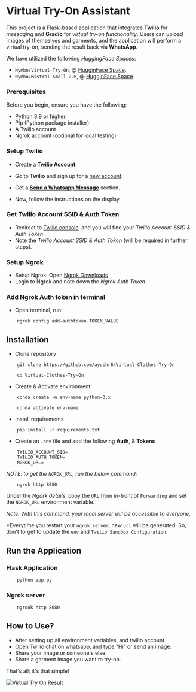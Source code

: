 # Virtual Try-On Assistant

This project is a Flask-based application that integrates **Twilio** for *messaging* and **Gradio** for *virtual try-on functionality*. Users can upload images of themselves and garments, and the application will perform a virtual try-on, sending the result back via **WhatsApp**.

We have utilized the following *HuggingFace Spaces*:
- `Nymbo/Virtual-Try-On`, @ [HugginFace Space](https://huggingface.co/spaces/Nymbo/Virtual-Try-On).
- `Nymbo/Mistral-Small-22B`, @ [HugginFace Space](https://huggingface.co/spaces/Nymbo/Mistral-Small-22B).

### Prerequisites
Before you begin, ensure you have the following:

- Python 3.9 or higher
- Pip (Python package installer)
- A Twilio account
- Ngrok account (optional for local testing)

### Setup Twilio
- Create a **Twilio Account**:
- Go to **Twilio** and sign up for a [new account](https://www.twilio.com/login).
- Get a [**Send a Whatsapp Message**](https://console.twilio.com/us1/develop/sms/try-it-out/whatsapp-learn?frameUrl=%2Fconsole%2Fsms%2Fwhatsapp%2Flearn%3Fx-target-region%3Dus1) section.

- Now, follow the instructions on the display.

### Get Twilio Account SSID & Auth Token

- Redirect to [Twilio console](https://console.twilio.com/), and you will find your *Twilio Account SSID & Auth Token*.
- Note the *Twilio Account SSID & Auth Token* (will be required in further steps).


### Setup Ngrok
- Setup Ngrok: Open [Ngrok Downloads](https://ngrok.com/download)
- Login to Ngrok and note down the *Ngrok Auth Token*.


### Add Ngrok Auth token in terminal

- Open terminal, run:

```
    ngrok config add-authtoken TOKEN_VALUE
```

## Installation

- Clone repository

```
    git clone https://github.com/ayushr6/Virtual-Clothes-Try-On
```
```
    cd Virtual-Clothes-Try-On 
```

- Create & Activate environment

```
    conda create -n env-name python=3.x
```

```
    conda activate env-name
```

- Install requirements

```
    pip install -r requirements.txt
```

- Create an `.env` file and add the following **Auth**, & **Tokens**

```
    TWILIO_ACCOUNT_SID=
    TWILIO_AUTH_TOKEN=
    NGROK_URL=
```


*NOTE: to get the `NGROK_URL`, run the below command:*

```
    ngrok http 8080
```

Under the *Ngork details*, copy the `URL` from in-front of `Forwarding` and set the `NGROK_URL` environment variable.

*Note: With this command, your local server will be accessible to everyone.*

*Everytime you restart your `ngrok server`, new `url` will be generated. So, don't forget to update the `env` and `Twilio Sandbox Configuration`. 

## Run the Application

### Flask Application

```
    python app.py
```

### Ngrok server

```
    ngrook http 8080
```

## How to Use?

- After setting up all environment variables, and twilio account.
- Open Twilio chat on whatsapp, and type "Hi" or send an image.
- Share your image or someone's else.
- Share a garment image you want to try-on.

That's all; it's that simple!


![Virtual Try On Result](https://github.com/user-attachments/assets/1b8d7cef-a9bd-4755-93ed-68f41cf8baa6)

